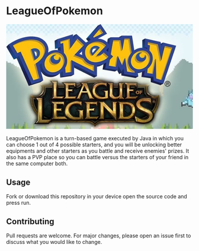 # LeagueOfPokemon

![](images/leagueOfPokemon.jpg)

LeagueOfPokemon is a turn-based game executed by Java in which you can choose 1 out of 4 possible starters, and you will be unlocking better equipments and other starters as you battle and receive enemies' prizes.
It also has a PVP place so you can battle versus the starters of your friend in the same computer both.

## Usage

Fork or download this repository in your device open the source code and press run.

## Contributing
Pull requests are welcome. For major changes, please open an issue first to discuss what you would like to change.
